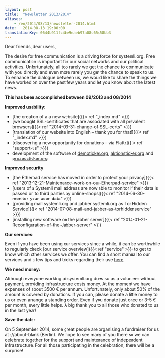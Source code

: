 ```yaml
---
layout: post
title:  "Newsletter 2013/2014"
aliases:
    - /en/2014/08/13/newsletter-2014.html
date:   2014-08-13 19:00:00
translationKey: 0644b911fc4be9eaeb97a08c65458bb3
---
```

Dear friends, dear users,

The desire for free communication is a driving force for systemli.org. Free communication is important for our social 
networks and our political activities. Unfortunately, all too rarely we get the chance to communicate with you directly 
and even more rarely you get the chance to speak to us. To enhance the dialogue between us, we would like to share the 
things we have worked on over the past few years and let you know about the latest news.

**This has been accomplished between 09/2013 and 08/2014**

**Improved usability:**

- [the creation of a a new website]({{< ref "_index.md" >}})
- [we bought SSL-certificates that are associated with all prevalent browsers]({{< ref "2014-03-31-change-of-SSL-certs" >}})
- [translation of our website into English – thank you for that!]({{< ref "_index.md" >}})
- [discovering a new opportunity for donations – via Flattr]({{< ref "support-us" >}})
- development of the software of [demoticker.org](http://www.demoticker.org), [aktionsticker.org](http://www.aktionsticker.org) 
  and [prozessticker.org](http://www.prozessticker.org)

**Improved security**

- [the Etherpad service has moved in order to protect your privacy]({{< ref "2013-12-21-Maintenance-work-on-our-Etherpad-service" >}})
- [users of a Systemli mail address are now able to monitor if their data is passed on to third parties by online-shops]({{< ref "2014-06-30-monitor-your-user-data" >}})
- [providing mail.systemli.org and jabber.systemli.org as Tor Hidden Service]({{< ref "2014-07-08-mail-and-jabber-as-torhiddenservice" >}})
- [installing new software on the jabber server]({{< ref "2014-01-21-Reconfiguration-of-the-Jabber-server" >}})

**Our services:**

Even if you have been using our services since a while, it can be worthwhile to regularly check 
[our service overview]({{< ref "service" >}}) to get to know which other services we offer. 
You can find a short manual to our services and a few tips and tricks regarding their use 
[here](https://www.systemli.org/en/welcome.html)

**We need money:**

Although everyone working at systemli.org does so as a volunteer without payment, providing infrastructure costs money. 
At the moment we have expenses of about 3500 € per annum. Unfortunately, only about 50% of the amount is covered by 
donations. If you can, please donate a little money to us or even arrange a standing order. Even if you donate just 
once or 3-5 € per month, every little helps. A big thank you to all those who donated to us in the last year!

**Save the date:**

On 5 September 2014, some great people are organising a fundraiser for us at ://about-blank (Berlin). We hope to see 
many of you there so we can celebrate together for the support and maintenance of independent infrastructure. For all 
those participating in the celebration, there will be a surprise!
